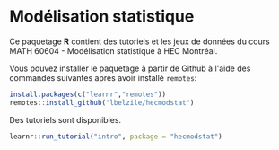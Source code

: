 # Modélisation statistique

Ce paquetage **R** contient des tutoriels et les jeux de données du cours MATH 60604 - Modélisation statistique à HEC Montréal.

Vous pouvez installer le paquetage à partir de Github à l'aide des commandes suivantes après avoir installé `remotes`:
```R
install.packages(c("learnr","remotes"))
remotes::install_github("lbelzile/hecmodstat")
```

Des tutoriels sont disponibles.

```R
learnr::run_tutorial("intro", package = "hecmodstat")
```
